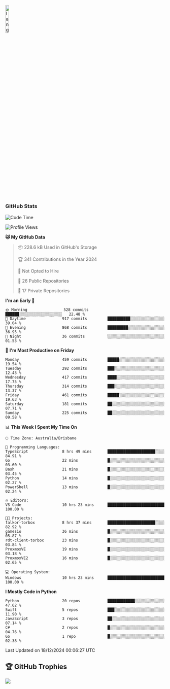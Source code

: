 <p align="left"><img width=15%" src="https://github.com/alansmathew/alansmathew/raw/master/lang.gif" alt="lang image here" /></p>

# <h3 align="left">GitHub Stats</h3>

<!--START_SECTION:waka-->
![Code Time](http://img.shields.io/badge/Code%20Time-528%20hrs%2035%20mins-blue)

![Profile Views](http://img.shields.io/badge/Profile%20Views-3-blue)

**🐱 My GitHub Data** 

> 📦 228.6 kB Used in GitHub's Storage 
 > 
> 🏆 341 Contributions in the Year 2024
 > 
> 🚫 Not Opted to Hire
 > 
> 📜 26 Public Repositories 
 > 
> 🔑 17 Private Repositories 
 > 
**I'm an Early 🐤** 

```text
🌞 Morning                528 commits         ██████░░░░░░░░░░░░░░░░░░░   22.48 % 
🌆 Daytime                917 commits         ██████████░░░░░░░░░░░░░░░   39.04 % 
🌃 Evening                868 commits         █████████░░░░░░░░░░░░░░░░   36.95 % 
🌙 Night                  36 commits          ░░░░░░░░░░░░░░░░░░░░░░░░░   01.53 % 
```
📅 **I'm Most Productive on Friday** 

```text
Monday                   459 commits         █████░░░░░░░░░░░░░░░░░░░░   19.54 % 
Tuesday                  292 commits         ███░░░░░░░░░░░░░░░░░░░░░░   12.43 % 
Wednesday                417 commits         ████░░░░░░░░░░░░░░░░░░░░░   17.75 % 
Thursday                 314 commits         ███░░░░░░░░░░░░░░░░░░░░░░   13.37 % 
Friday                   461 commits         █████░░░░░░░░░░░░░░░░░░░░   19.63 % 
Saturday                 181 commits         ██░░░░░░░░░░░░░░░░░░░░░░░   07.71 % 
Sunday                   225 commits         ██░░░░░░░░░░░░░░░░░░░░░░░   09.58 % 
```


📊 **This Week I Spent My Time On** 

```text
🕑︎ Time Zone: Australia/Brisbane

💬 Programming Languages: 
TypeScript               8 hrs 49 mins       █████████████████████░░░░   84.91 % 
Go                       22 mins             █░░░░░░░░░░░░░░░░░░░░░░░░   03.60 % 
Bash                     21 mins             █░░░░░░░░░░░░░░░░░░░░░░░░   03.45 % 
Python                   14 mins             █░░░░░░░░░░░░░░░░░░░░░░░░   02.27 % 
PowerShell               13 mins             █░░░░░░░░░░░░░░░░░░░░░░░░   02.24 % 

🔥 Editors: 
VS Code                  10 hrs 23 mins      █████████████████████████   100.00 % 

🐱‍💻 Projects: 
falkor-torbox            8 hrs 37 mins       █████████████████████░░░░   82.92 % 
gamesio                  36 mins             █░░░░░░░░░░░░░░░░░░░░░░░░   05.87 % 
rdt-client-torbox        23 mins             █░░░░░░░░░░░░░░░░░░░░░░░░   03.84 % 
ProxmoxVE                19 mins             █░░░░░░░░░░░░░░░░░░░░░░░░   03.18 % 
ProxmoxVE2               16 mins             █░░░░░░░░░░░░░░░░░░░░░░░░   02.65 % 

💻 Operating System: 
Windows                  10 hrs 23 mins      █████████████████████████   100.00 % 
```

**I Mostly Code in Python** 

```text
Python                   20 repos            ████████████░░░░░░░░░░░░░   47.62 % 
Swift                    5 repos             ███░░░░░░░░░░░░░░░░░░░░░░   11.90 % 
JavaScript               3 repos             ██░░░░░░░░░░░░░░░░░░░░░░░   07.14 % 
C#                       2 repos             █░░░░░░░░░░░░░░░░░░░░░░░░   04.76 % 
Go                       1 repo              █░░░░░░░░░░░░░░░░░░░░░░░░   02.38 % 
```




 Last Updated on 18/12/2024 00:06:27 UTC
<!--END_SECTION:waka-->

## 🏆 GitHub Trophies

![](https://github-profile-trophy.vercel.app/?username=samh06&theme=discord&no-frame=true&no-bg=false&margin-w=4)
